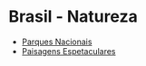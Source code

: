 # Brasil - Natureza

- [Parques Nacionais](http://www.icmbio.gov.br/portal/o-que-fazemos/visitacao/visite-os-parques.html)
- [Paisagens Espetaculares](http://mulher.terra.com.br/100-paisagens-do-brasil/)
